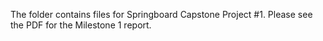 The folder contains files for Springboard Capstone Project #1. Please see the PDF for the Milestone 1 report.
